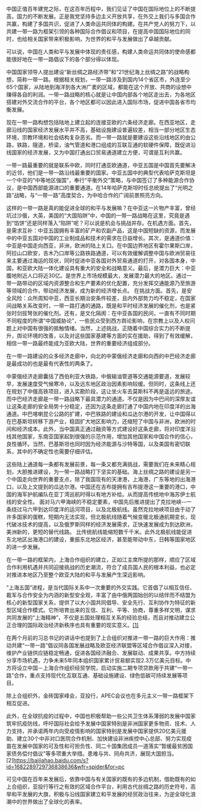 中国正值百年建党之际，在这百年历程中，我们见证了中国在国际地位上的不断提高，国力的不断发展。正是我党坚持多边主义开放共享，在外交上我们与多国合作共赢，构建了多国共识，促进了人类命运共同体的构建。在共产党人的努力下，以共建一带一路为框架引领的各种国际合作倡议和项目，在提高中国国际地位的同时，也给相关国家带来积极影响，为世界的和平与发展做出了卓越贡献。

可以说，中国在人类和平与发展中体现的责任感，构建人类命运共同体的使命感都能很好地在一带一路倡议下的各个部分得以体现。

中国国家领导人提出建设“新丝绸之路经济带”和“21世纪海上丝绸之路”的战略构想，简称一带一路。根据相关规划，一带一路涉及到国内14个省区市，外连至少65个国家，从陆地到海洋到各大洲广袤的区域，都能在这个开放、共商的设想中赚得各自的利润。一带一路战略的核心就是让中国内部各个地区走出去，为各地区搭建对外交流合作的平台，各个地区都可以因此进入国际市场，促进中国各省市均衡发展。

现在一带一路构想包括陆地上建立起的连接亚欧的六条经济走廊。在西亚地区，走廊沿线的国家经济发展水平并不高，基础设施建设普遍较差，相当一部分地区生态环境，宗教环境和社会结构复杂恶劣。而一带一路就是要建设这些沿线地区的由公路，铁路，隧道，桥梁，油气管道和港口组成的互联互通的软硬件保障，既促进沿线国家的经济发展，又为中国打通出口贸易通道建立方便，可谓是互利共赢。

一带一路最重要的就是联系中欧，同时打通亚欧通道，中亚五国是中国首先要解决的近邻，他们是一带一路沿线最重要的国家。中亚五国中的典型代表哈萨克斯坦是一个中亚的“中等地区强国”，奉行“平衡外交”策略，与中国签订了多种能源合作协议，是中国西部能源进口的重要通道。在14年哈萨克斯坦时任总统提出了“光明之路”战略，与“一带一路”高度契合，为中哈合作的广阔前景照亮方向。

这样的一带一路是真的能促进全球的和平与发展嘛？在中亚这一片物产丰富，曾经坑过沙俄，大英，美国的“大国陷阱”中，中国的一带一路战略在这里，究竟是遇到“馅饼”还是同样落入“陷阱”呢？可以说是机会与挑战并存。在机遇方面。首先，是需求互补：中亚五国拥有丰富的矿产和农副产品，这是中国短缺的资源，而发展中的中亚五国对中国的工业制成品和技术的需求在日益增长。其次，是通道价值：中亚是中国走向西亚，非洲，欧洲的陆上关口。在中国边界地区有霍尔果斯口岸，阿拉山口欧安，吉木乃口岸等公路铁路通道，可以有效缓解调整中国与欧洲贸易往来主要通过海运的现状，同时促进中亚各国对外贸易通道的打开，对各国本身，中国，和亚欧大陆一体化建设具有重大的安全和战略意义。最后，是潜力巨大：中亚腹地附近人口将近30亿。是世界上市场规模最大，发展潜力最大的地区。通过一带一路带动的区域内资源整合和生产要素的优化配置，充分发挥交通能源乃至旅游等领域的合作，带动经济发展，成为新的经济增长点。
在挑战方面。首先，是安全风险：众所周知中亚，西亚长期治安条件较差，且内外部势力均不稳定，在国家间战略关系改变时，一带一路打通的通路，既是和平时经济发展的催化剂，也是紧张时剑拔弩张的催化剂。还有，是文化隔阂：在中亚各国的民间，一直有不同时期不同程度的所谓“中国威胁论”，一些民众受到西方舆论影响，在宗教上以及人权问题上对中国有很强的抵触情绪。当然，上述挑战，正随着中国综合实力的不断提升，舆论环境的改善，以及对这些国家基建等方面的实在援助，得到了有效缓解，相信一带一路最终能成为亚欧大陆，世界的重要经济组成部分。

在一带一路建设的众多经济走廊中，向北的中蒙俄经济走廊和向西的中巴经济走廊是最成功的也是最有代表性的两条了。

中蒙俄经济走廊囊括了西伯利亚大铁路，中俄输油管道等交通能源要道，发展较早，发展速度受气候寒冷，以及远东地区政治因素影响较缓。但同时，这条线上还在规划了中俄高铁项目，进入实勘阶段，这让坐火车去莫斯科不再是遥远的旅途。而中巴经济走廊是一带一路战略下最具潜力的通道。不仅是因为中巴间的深厚友谊让这条走廊的安全局势十分稳定，还因为这条走廊打通了中国内地在印度洋的出海通道。中巴喀喇昆仑公路的扩建，中巴铁路的建设和瓜达尔港的开发，让中国得以在巴基斯坦转移下游产业，稳固扩大地区影响力，还缩短了中国与非洲，欧洲的时间和经济成本。此外，当中国真正通过融资等方式建设好这条走廊，将对印度洋沿线其他国家，东南亚国家起到很强的示范作用，增加其他国家和中国合作的信心，良性循环。当然，巴基斯坦也同时因为经济能源与沙特等国，以及美国有密切联系，其中的不确定性也需要仔细评估。

这些陆上通道每一条都有发展前景，每一条又都充满挑战，需要我们在未来精心规划，大胆推进建设，为一带一路战略打下坚实的基础。海上丝绸之路的建设是另一个中国走向世界的重要支点，除了我国现有的天津港，上海港，广东等地的出海港口，以及上文提到的瓜达尔港。中国还在吉布提拥有吉布提港这一重要的港口，中国的海军护航编队在亚丁湾巡航时得以有地方补给。从而提高传统地中海苏伊士航线的安全性。
面对马六甲海峡的不稳定要素，中国先后推进提出了克拉地峡--一条绕过马六甲到达印度洋的运河项目，以及北极航线。虽然克拉地峡项目由于动了许多国家的蛋糕，短期内无法实现，但北极航线随着气候变暖北极通航期变长，现代破冰技术的提高，以及俄罗斯同样的经济发展需求，正快速发展成为到达欧洲，美洲新的，更短的替代线路。 比传统航线能缩短数千千米。此外北极航线能促进东北地区出海港口的建设，重振东北地区经济，甚至能带动中东，日韩等国家地区的进一步发展。

在一带一路的框架内，上海合作组织的建立，正如江主席所提的那样，顺应了区域合作利用机遇并共同迎接挑战的历史潮流，符合了成员国人民的根本利益，也必定对推进本地区乃至整个欧亚大陆的和平与发展产生深远影响。

“上海五国”进程，是当代国际关系中一次重要的外交实践。它首倡了以相互信任、裁军与合作安全为内涵的新型安全观，丰富了由中俄两国始创的以结伴而不结盟为核心的新型国家关系，提供了以大小国共同倡导、安全先行、互利协作为特征的新型区域合作模式。它所培育出来的互信、互利、平等、协商，尊重多样文明，谋求共同发展的“上海精神”，不仅是五国处理相互关系的经验总结，而且对推动建立公正合理的国际政治经济新秩序也具有重要的现实意义。[[1]](https://www.chinanews.com/2001-06-15/26/98403.html)

在两个月前的习总书记的讲话中也提到了上合组织对推进一带一路的巨大作用：推动共建“一带一路”倡议同各国发展战略及欧亚经济联盟等区域合作倡议深入对接，维护产业链供应链稳定畅通，促进各国经济融合、发展联动、成果共享。中方持续分享市场机遇，力争未来5年同本组织国家累计贸易额实现2.3万亿美元目标。中方将设立中国－上海合作组织经贸学院，启动实施二期专项贷款用于共建“一带一路”合作，重点支持现代化互联互通、基础设施建设、绿色低碳可持续发展等项目。

除上合组织外，金砖国家峰会，亚投行，APEC会议也在多元主义一带一路框架下相互促进。

此外，在全球抗疫的过程中，中国也积极帮助一些公共卫生体系薄弱的发展中国家筑牢抗疫防线，呼吁国际社会给予发展中国家特别是非洲国家更多物资、技术、人力支持，并承诺两年内向受疫情影响的国家特别是发展中国家提供20亿美元援助、建立30个中非对口医院合作机制、加快建设非洲疾控中心总部、努力实现疫苗在发展中国家的可及性和可担负性、同二十国集团成员一道落实“暂缓最贫困国家债务偿付倡议”等多项重大举措。患难与共、同舟共济，展现大国担当。[2]https://baijiahao.baidu.com/s?id=1682289729736838636&wfr=spider&for=pc

可见中国在百年来发展后，依靠中国与有关国家的既有的多边机制，借助既有的如上合组织，亚投行等行之有效的区域合作平台，利用古代丝绸之路的历史符号，高举和平发展的大旗，积极与沿线国家建立和平发展的经贸政治往来，为逆全球化浪潮中的世界做出了全球化的表率。